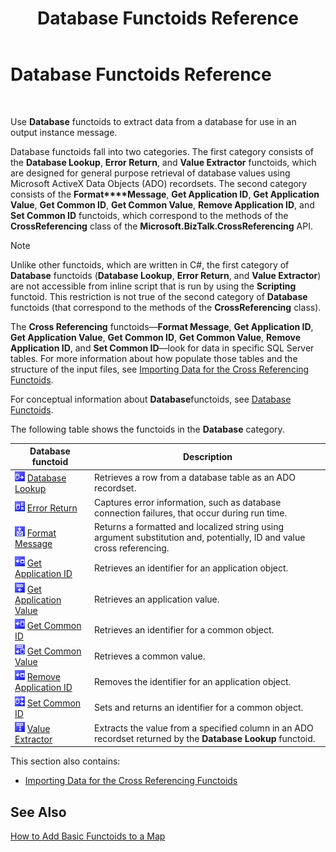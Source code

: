 ﻿---
title: Database Functoids Reference
TOCTitle: Database Functoids Reference
ms:assetid: fcd72f31-d451-43fb-aa2a-23e42b0a0985
ms:mtpsurl: https://msdn.microsoft.com/en-us/library/Aa562112(v=BTS.80)
ms:contentKeyID: 51533709
ms.date: 08/30/2017
mtps_version: v=BTS.80
---

# Database Functoids Reference

 

Use **Database** functoids to extract data from a database for use in an output instance message.

Database functoids fall into two categories. The first category consists of the **Database Lookup**, **Error Return**, and **Value Extractor** functoids, which are designed for general purpose retrieval of database values using Microsoft ActiveX Data Objects (ADO) recordsets. The second category consists of the **Format\*\*\*\*Message**, **Get Application ID**, **Get Application Value**, **Get Common ID**, **Get Common Value**, **Remove Application ID**, and **Set Common ID** functoids, which correspond to the methods of the **CrossReferencing** class of the **Microsoft.BizTalk.CrossReferencing** API.


> [!NOTE]
> <P>Unlike other functoids, which are written in C#, the first category of <STRONG>Database</STRONG> functoids (<STRONG>Database Lookup</STRONG>, <STRONG>Error Return</STRONG>, and <STRONG>Value Extractor</STRONG>) are not accessible from inline script that is run by using the <STRONG>Scripting</STRONG> functoid. This restriction is not true of the second category of <STRONG>Database</STRONG> functoids (that correspond to the methods of the <STRONG>CrossReferencing</STRONG> class).</P>



The **Cross Referencing** functoids—**Format Message**, **Get Application ID**, **Get Application Value**, **Get Common ID**, **Get Common Value**, **Remove Application ID**, and **Set Common ID**—look for data in specific SQL Server tables. For more information about how populate those tables and the structure of the input files, see [Importing Data for the Cross Referencing Functoids](importing-data-for-the-cross-referencing-functoids.md).

For conceptual information about **Database**functoids, see [Database Functoids](https://msdn.microsoft.com/library/aa560892\(v=bts.80\)).

The following table shows the functoids in the **Database** category.

<table>
<thead>
<tr class="header">
<th>Database functoid</th>
<th>Description</th>
</tr>
</thead>
<tbody>
<tr class="odd">
<td><img src="images/Aa562112.46f7eca0-1dba-456f-8720-24db8c35fae6(BTS.80).jpeg" /> <a href="database-lookup-functoid.md">Database Lookup</a></td>
<td>Retrieves a row from a database table as an ADO recordset.</td>
</tr>
<tr class="even">
<td><img src="images/Aa559365.7a3b89f4-0550-47f4-8cfa-6ff1b295005e(BTS.80).jpeg" /> <a href="error-return-functoid.md">Error Return</a></td>
<td>Captures error information, such as database connection failures, that occur during run time.</td>
</tr>
<tr class="odd">
<td><img src="images/Aa562112.70a6fb56-e342-4bd0-87ce-7cc77984928d(BTS.80).jpeg" /> <a href="format-message-functoid.md">Format Message</a></td>
<td>Returns a formatted and localized string using argument substitution and, potentially, ID and value cross referencing.</td>
</tr>
<tr class="even">
<td><img src="images/Aa562112.96ae57bf-a9fd-4756-b802-0ccc2fbedfc3(BTS.80).jpeg" /> <a href="get-application-id-functoid.md">Get Application ID</a></td>
<td>Retrieves an identifier for an application object.</td>
</tr>
<tr class="odd">
<td><img src="images/Aa562112.90056a7f-8635-49bd-bb2c-c0646a9aff1f(BTS.80).jpeg" /> <a href="get-application-value-functoid.md">Get Application Value</a></td>
<td>Retrieves an application value.</td>
</tr>
<tr class="even">
<td><img src="images/Aa562112.26f78937-34c9-4149-9603-519109276d7c(BTS.80).jpeg" /> <a href="get-common-id-functoid.md">Get Common ID</a></td>
<td>Retrieves an identifier for a common object.</td>
</tr>
<tr class="odd">
<td><img src="images/Aa562112.e457cba1-6b35-4ef1-a872-19df042ea1cc(BTS.80).jpeg" /> <a href="get-common-value-functoid.md">Get Common Value</a></td>
<td>Retrieves a common value.</td>
</tr>
<tr class="even">
<td><img src="images/Aa562112.96ae57bf-a9fd-4756-b802-0ccc2fbedfc3(BTS.80).jpeg" /> <a href="remove-application-id.md">Remove Application ID</a></td>
<td>Removes the identifier for an application object.</td>
</tr>
<tr class="odd">
<td><img src="images/Aa562112.6c2faac4-f20d-4d8c-8553-578c41c04eb9(BTS.80).jpeg" /> <a href="set-common-id-functoid.md">Set Common ID</a></td>
<td>Sets and returns an identifier for a common object.</td>
</tr>
<tr class="even">
<td><img src="images/Aa562112.8a16abc4-981d-49cb-87e5-6bb7b57b8cf0(BTS.80).jpeg" /> <a href="value-extractor-functoid.md">Value Extractor</a></td>
<td>Extracts the value from a specified column in an ADO recordset returned by the <strong>Database Lookup</strong> functoid.</td>
</tr>
</tbody>
</table>


This section also contains:

  - [Importing Data for the Cross Referencing Functoids](importing-data-for-the-cross-referencing-functoids.md)

## See Also

[How to Add Basic Functoids to a Map](https://msdn.microsoft.com/library/aa560635\(v=bts.80\))

